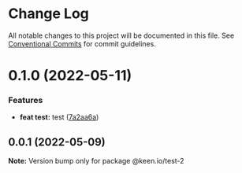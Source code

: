 # Change Log

All notable changes to this project will be documented in this file.
See [Conventional Commits](https://conventionalcommits.org) for commit guidelines.

# 0.1.0 (2022-05-11)


### Features

* **feat test:** test ([7a2aa6a](https://github.com/mczapkowicz/lerna-test/commit/7a2aa6a3da6f159ebb54df4fcfb9fbd933d09c2b))





## 0.0.1 (2022-05-09)

**Note:** Version bump only for package @keen.io/test-2
